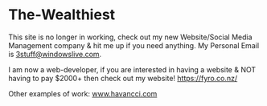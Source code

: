 # The-Wealthiest
This site is no longer in working, check out my new Website/Social Media Management company & hit me up if you need anything.
My Personal Email is 3stuff@windowslive.com.

I am now a web-developer, if you are interested in having a website & NOT having to pay $2000+ then check out my website!
https://fyro.co.nz/

Other examples of work:
www.havancci.com

